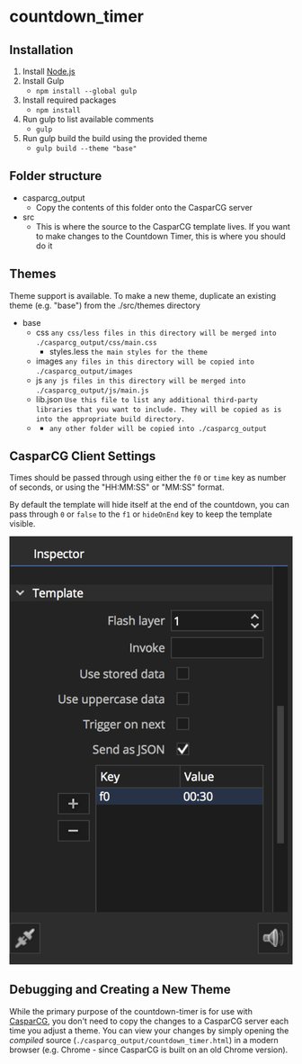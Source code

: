 countdown_timer
=========

## Installation

1. Install [Node.js](https://nodejs.org/en/download/)
1. Install Gulp
	- `npm install --global gulp`
1. Install required packages
	- `npm install`
1. Run gulp to list available comments
	- `gulp`
1. Run gulp build the build using the provided theme
    - `gulp build --theme "base"`

## Folder structure

- casparcg_output
	- Copy the contents of this folder onto the CasparCG server
- src
	- This is where the source to the CasparCG template lives. If you want to make changes to the Countdown Timer, this is where you should do it

## Themes

Theme support is available. To make a new theme, duplicate an existing theme (e.g. "base") from the ./src/themes directory

- base
    - css `any css/less files in this directory will be merged into ./casparcg_output/css/main.css`
        - styles.less `the main styles for the theme`
    - images `any files in this directory will be copied into ./casparcg_output/images`
    - js `any js files in this directory will be merged into ./casparcg_output/js/main.js`
    - lib.json `Use this file to list any additional third-party libraries that you want to include. They will be copied as is into the appropriate build directory.`
    - * `any other folder will be copied into ./casparcg_output`

## CasparCG Client Settings

Times should be passed through using either the `f0` or `time` key as number of seconds, or using the "HH:MM:SS" or "MM:SS" format.

By default the template will hide itself at the end of the countdown, you can pass through `0` or `false` to the `f1` or `hideOnEnd` key to keep the template visible.

![](template_settings.png?raw=true)

## Debugging and Creating a New Theme

While the primary purpose of the countdown-timer is for use with [CasparCG](http://www.casparcg.com/), you don't need to copy the changes to a CasparCG server each time you adjust a theme. You can view your changes by simply opening the *compiled* source (`./casparcg_output/countdown_timer.html`) in a modern browser (e.g. Chrome - since CasparCG is built on an old Chrome version).